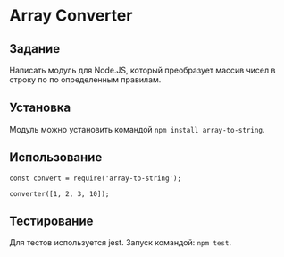 # Array Converter
## Задание
Написать модуль для Node.JS, который преобразует массив чисел в строку по
по определенным правилам.

## Установка
Модуль можно установить командой `npm install array-to-string`.

## Использование
```$xslt
const convert = require('array-to-string');

converter([1, 2, 3, 10]);
```

## Тестирование
Для тестов используется jest. Запуск командой: `npm test`.
